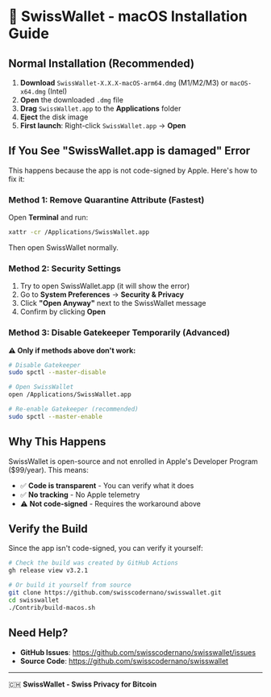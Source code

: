 # 🍎 SwissWallet - macOS Installation Guide

## Normal Installation (Recommended)

1. **Download** `SwissWallet-X.X.X-macOS-arm64.dmg` (M1/M2/M3) or `macOS-x64.dmg` (Intel)
2. **Open** the downloaded `.dmg` file
3. **Drag** `SwissWallet.app` to the **Applications** folder
4. **Eject** the disk image
5. **First launch**: Right-click `SwissWallet.app` → **Open**

## If You See "SwissWallet.app is damaged" Error

This happens because the app is not code-signed by Apple. Here's how to fix it:

### Method 1: Remove Quarantine Attribute (Fastest)

Open **Terminal** and run:

```bash
xattr -cr /Applications/SwissWallet.app
```

Then open SwissWallet normally.

### Method 2: Security Settings

1. Try to open SwissWallet.app (it will show the error)
2. Go to **System Preferences** → **Security & Privacy**
3. Click **"Open Anyway"** next to the SwissWallet message
4. Confirm by clicking **Open**

### Method 3: Disable Gatekeeper Temporarily (Advanced)

**⚠️ Only if methods above don't work:**

```bash
# Disable Gatekeeper
sudo spctl --master-disable

# Open SwissWallet
open /Applications/SwissWallet.app

# Re-enable Gatekeeper (recommended)
sudo spctl --master-enable
```

## Why This Happens

SwissWallet is open-source and not enrolled in Apple's Developer Program ($99/year). This means:
- ✅ **Code is transparent** - You can verify what it does
- ✅ **No tracking** - No Apple telemetry
- ⚠️ **Not code-signed** - Requires the workaround above

## Verify the Build

Since the app isn't code-signed, you can verify it yourself:

```bash
# Check the build was created by GitHub Actions
gh release view v3.2.1

# Or build it yourself from source
git clone https://github.com/swisscodernano/swisswallet.git
cd swisswallet
./Contrib/build-macos.sh
```

## Need Help?

- **GitHub Issues**: https://github.com/swisscodernano/swisswallet/issues
- **Source Code**: https://github.com/swisscodernano/swisswallet

---

🇨🇭 **SwissWallet - Swiss Privacy for Bitcoin**
